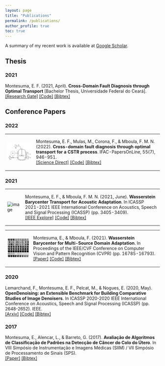 ```yaml
---
layout: page
title: "Publications"
permalink: /publications/
author_profile: true
toc: true
---
```


A summary of my recent work is available at [Google Scholar](https://scholar.google.com.br/citations?user=elSROdcAAAAJ&hl=en).

## Thesis

### 2021

Montesuma, E. F. (2021, April). __Cross-Domain Fault Diagnosis through Optimal Transport__ [Bachelor Thesis, Universidade Federal do Ceará].
[[Research Gate]](https://www.researchgate.net/publication/354664416_Cross-Domain_Fault_Diagnosis_Through_Optimal_Transport) [[Code]](https://github.com/eddardd/CrossDomainFaultDiagnosis) [[Bibtex]](https://eddardd.github.io/files/Papers/montesuma2021crossdomain.bibtex)

## Conference Papers

### 2022

<table cellspacing="10">
<tr>
    <td>
        <img src=    
        "../files/cstr.png" height="auto" width="300"  
        alt="image">
    </td>
    <td>  
        <p>
            Montesuma, E. F., Mulas, M., Corona, F., & Mboula, F. M. N. (2022). <b>Cross-domain fault diagnosis through optimal transport for a CSTR process</b>. IFAC-PapersOnLine, 55(7), 946-951.
            <br>
            <a href="(https://www.sciencedirect.com/science/article/pii/S2405896322009727)">[Science Direct]</a> <a href="https://github.com/eddardd/CrossDomainFaultDiagnosis">[Code]</a> <a href="https://raw.githubusercontent.com/eddardd/my-personal-blog/master/files/papers/montesuma2022cdfd.bibtex">[Bibtex]</a>
        </p>
    </td>
</tr>
</table>

### 2021

<table cellspacing="10">
<tr>
    <td>
        <img src=    
        "../files/wbt1.png" height="auto" width="300"  
        alt="image">
    </td>
    <td>  
        <p>
            Montesuma, E. F., & Mboula, F. M. N. (2021, June). <b>Wasserstein Barycenter Transport for Acoustic Adaptation</b>. In ICASSP 2021-2021 IEEE International Conference on Acoustics, Speech and Signal Processing (ICASSP) (pp. 3405-3409).
            <br>
            <a href="(https://ieeexplore.ieee.org/document/9414199)">[IEEE Explore]</a> <a href="https://github.com/eddardd/WBTransport">[Code]</a> <a href="https://raw.githubusercontent.com/eddardd/eddardd.github.io/master/files/papers/wbt2021icassp.bibtex">[Bibtex]</a>
        </p>
    </td>
</tr>
</table>

<table cellspacing="10">
<tr>
    <td>
        <img src=    
        "../files/wbt2.png" height="auto" width="300"  
        alt="image">
    </td>
    <td>  
        <p>
            Montesuma, E., & Mboula, F. (2021). <b>Wasserstein Barycenter for Multi-Source Domain Adaptation</b>. In Proceedings of the IEEE/CVF Conference on Computer Vision and Pattern Recognition (CVPR) (pp. 16785-16793).
            <br>
            <a href="(https://openaccess.thecvf.com/content/CVPR2021/papers/Montesuma_Wasserstein_Barycenter_for_Multi-Source_Domain_Adaptation_CVPR_2021_paper.pdf)">[Paper]</a> <a href="https://github.com/eddardd/WBTransport">[Code]</a> <a href="https://raw.githubusercontent.com/eddardd/eddardd.github.io/master/files/papers/wbt2021cvpr.bibtex">[Bibtex]</a>
        </p>
    </td>
</tr>
</table>

### 2020

Lemarchand, F., Montesuma, E. F., Pelcat, M., & Nogues, E. (2020, May). __OpenDenoising: an Extensible Benchmark for Building Comparative Studies of Image Denoisers__. In ICASSP 2020-2020 IEEE International Conference on Acoustics, Speech and Signal Processing (ICASSP) (pp. 2648-2652). IEEE.\
[[Arxiv]](https://arxiv.org/pdf/1910.08328.pdf) [[Code]](https://github.com/opendenoising/opendenoising-benchmark) [[Bibtex]](https://eddardd.github.io/files/Papers/opendenoising.bibtex)

### 2017

Montesuma, E., Alencar, L., & Barreto, G. (2017). __Avaliação de Algoritmos de Classificação de Padrões na Detecção de Câncer do Colo do Útero__. In VIII Simpósio de Instrumentação e Imagens Médicas (SIIM) / VII Simpósio de Processamento de Sinais (SPS).\
[[Paper]](https://eventos.ufabc.edu.br/siimsps/files/id74.pdf) [[Bibtex]](https://eddardd.github.io/files/Papers/siscolo.bibtex)